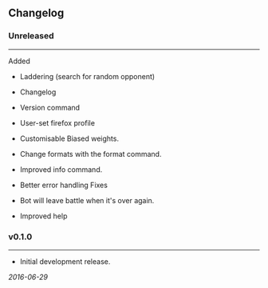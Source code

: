 ## Changelog ##


### **Unreleased** ###

----
Added

* Laddering (search for random opponent)
* Changelog
* Version command
* User-set firefox profile
* Customisable Biased weights.
* Change formats with the format command.
* Improved info command.
* Better error handling
Fixes

* Bot will leave battle when it's over again.
* Improved help

### **v0.1.0** ###
----
* Initial development release.

*2016-06-29*


